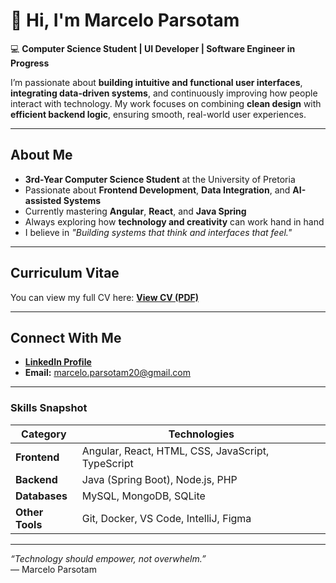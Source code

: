 # 👋 Hi, I'm Marcelo Parsotam

💻 **Computer Science Student | UI Developer | Software Engineer in Progress**

I’m passionate about **building intuitive and functional user interfaces**, **integrating data-driven systems**, and continuously improving how people interact with technology. My work focuses on combining **clean design** with **efficient backend logic**, ensuring smooth, real-world user experiences.

---

## About Me
- **3rd-Year Computer Science Student** at the University of Pretoria  
- Passionate about **Frontend Development**, **Data Integration**, and **AI-assisted Systems**  
- Currently mastering **Angular**, **React**, and **Java Spring**  
- Always exploring how **technology and creativity** can work hand in hand  
- I believe in *"Building systems that think and interfaces that feel."*

---

## Curriculum Vitae
You can view my full CV here: [**View CV (PDF)**](https://drive.google.com/file/d/1SbEMnevOemUi78N4RXMkEG02ccD0_o6y/view?usp=sharing)

---

## Connect With Me
- [**LinkedIn Profile**](https://www.linkedin.com/in/marcelo-parsotam-5965bb355)
- **Email:** [marcelo.parsotam20@gmail.com](mailto:marcelo.parsotam20@gmail.com)

---

### Skills Snapshot
| Category | Technologies |
|-----------|---------------|
| **Frontend** | Angular, React, HTML, CSS, JavaScript, TypeScript |
| **Backend** | Java (Spring Boot), Node.js, PHP |
| **Databases** | MySQL, MongoDB, SQLite |
| **Other Tools** | Git, Docker, VS Code, IntelliJ, Figma |

---

*“Technology should empower, not overwhelm.”*  
— Marcelo Parsotam
